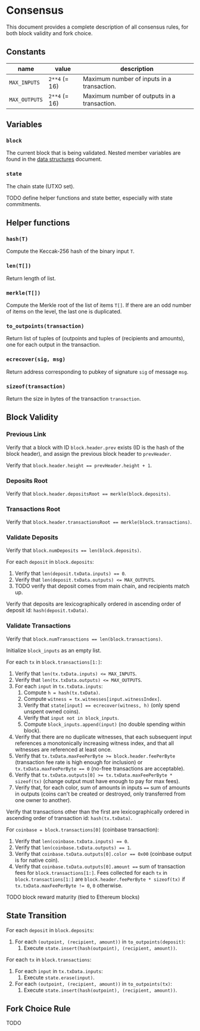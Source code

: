 # Consensus

This document provides a complete description of all consensus rules, for both block validity and fork choice.

## Constants

| name | value | description |
|-|-|-|
| `MAX_INPUTS` | `2**4` (= 16) | Maximum number of inputs in a transaction. |
| `MAX_OUTPUTS` | `2**4` (= 16) | Maximum number of outputs in a transaction. |

## Variables

### `block`

The current block that is being validated.
Nested member variables are found in the [data structures](./data_structures.md) document.

### `state`

The chain state (UTXO set).

TODO define helper functions and state better, especially with state commitments.

## Helper functions

### `hash(T)`

Compute the Keccak-256 hash of the binary input `T`.

### `len(T[])`

Return length of list.

### `merkle(T[])`

Compute the Merkle root of the list of items `T[]`.
If there are an odd number of items on the level, the last one is duplicated.

### `to_outpoints(transaction)`

Return list of tuples of (outpoints and tuples of (recipients and amounts), one for each output in the transaction.

### `ecrecover(sig, msg)`

Return address corresponding to pubkey of signature `sig` of message `msg`.

### `sizeof(transaction)`

Return the size in bytes of the transaction `transaction`.

## Block Validity

### Previous Link

Verify that a block with ID `block.header.prev` exists (ID is the hash of the block header), and assign the previous block header to `prevHeader`.

Verify that `block.header.height == prevHeader.height + 1`.

### Deposits Root

Verify that `block.header.depositsRoot == merkle(block.deposits)`.

### Transactions Root

Verify that `block.header.transactionsRoot == merkle(block.transactions)`.

### Validate Deposits

Verify that `block.numDeposits == len(block.deposits)`.

For each `deposit` in `block.deposits`:
1. Verify that `len(deposit.txData.inputs) == 0`.
1. Verify that `len(deposit.txData.outputs) <= MAX_OUTPUTS`.
1. TODO verify that deposit comes from main chain, and recipients match up.

Verify that deposits are lexicographically ordered in ascending order of deposit id: `hash(deposit.txData)`.

### Validate Transactions

Verify that `block.numTransactions == len(block.transactions)`.

Initialize `block_inputs` as an empty list.

For each `tx` in `block.transactions[1:]`:
1. Verify that `len(tx.txData.inputs) <= MAX_INPUTS`.
1. Verify that `len(tx.txData.outputs) <= MAX_OUTPUTS`.
1. For each `input` in `tx.txData.inputs`:
     1. Compute `h = hash(tx.txData)`.
     1. Compute `witness = tx.witnesses[input.witnessIndex]`.
     1. Verify that `state[input] == ecrecover(witness, h)` (only spend unspent owned coins).
     1. Verify that `input not in block_inputs`.
     1. Compute `block_inputs.append(input)` (no double spending within block).
1. Verify that there are no duplicate witnesses, that each subsequent input references a monotonically increasing witness index, and that all witnesses are referenced at least once.
1. Verify that `tx.txData.maxFeePerByte >= block.header.feePerByte` (transaction fee rate is high enough for inclusion) or `tx.txData.maxFeePerByte == 0` (no-free transactions are acceptable).
1. Verify that `tx.txData.outputs[0] >= tx.txData.maxFeePerByte * sizeof(tx)` (change output must have enough to pay for max fees).
1. Verify that, for each color, sum of amounts in inputs `==` sum of amounts in outputs (coins can't be created or destroyed, only transferred from one owner to another).

Verify that transactions other than the first are lexicographically ordered in ascending order of transaction id: `hash(tx.txData)`.

For `coinbase = block.transactions[0]` (coinbase transaction):
1. Verify that `len(coinbase.txData.inputs) == 0`.
1. Verify that `len(coinbase.txData.outputs) == 1`.
1. Verify that `coinbase.txData.outputs[0].color == 0x00` (coinbase output is for native coin).
1. Verify that `coinbase.txData.outputs[0].amount ==` sum of transaction fees for `block.transactions[1:]`. Fees collected for each `tx` in `block.transactions[1:]` are `block.header.feePerByte * sizeof(tx)` if `tx.txData.maxFeePerByte != 0`, `0` otherwise.

TODO block reward maturity (tied to Ethereum blocks)

## State Transition

For each `deposit` in `block.deposits`:
1. For each `(outpoint, (recipient, amount))` in `to_outpoints(deposit)`:
    1. Execute `state.insert(hash(outpoint), (recipient, amount))`.

For each `tx` in `block.transactions`:
1. For each `input` in `tx.txData.inputs`:
    1. Execute `state.erase(input)`.
1. For each `(outpoint, (recipient, amount))` in `to_outpoints(tx)`:
    1. Execute `state.insert(hash(outpoint), (recipient, amount))`.

## Fork Choice Rule

TODO
